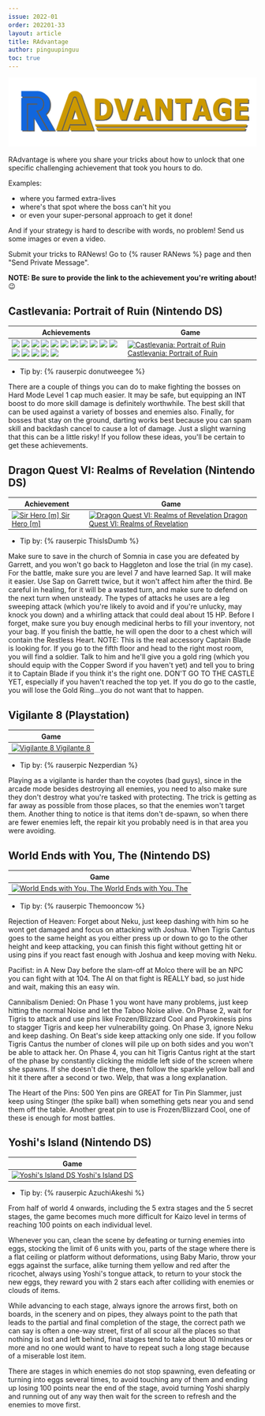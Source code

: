 ```yaml
---
issue: 2022-01
order: 202201-33
layout: article
title: RAdvantage
author: pinguupinguu
toc: true
---
```


![](../../img/radvantage.png)

RAdvantage is where you share your tricks about how to unlock that one specific challenging achievement that took you hours to do.

Examples:

- where you farmed extra-lives
- where's that spot where the boss can't hit you
- or even your super-personal approach to get it done!

And if your strategy is hard to describe with words, no problem! Send us some images or even a video.

Submit your tricks to RANews! Go to {% rauser RANews %} page and then "Send Private Message".

**NOTE: Be sure to provide the link to the achievement you're writing about!** :wink:

## Castlevania: Portrait of Ruin (Nintendo DS)

| Achievements                                                                                                                                                                                                                                                                                                                                                                                                                                                                                                                                                                                                                                                                                                                                                                                                                                                                                                                                                                                                                                                                                                                                                                                                                                                                                                                                                                                                                                                                                                                                                                                                                                                                                                                                                                                                                                                                                                                                                                                                                                                                                                                                                                                    | Game                                                                                                                                                                                                                                                                    |
| ----------------------------------------------------------------------------------------------------------------------------------------------------------------------------------------------------------------------------------------------------------------------------------------------------------------------------------------------------------------------------------------------------------------------------------------------------------------------------------------------------------------------------------------------------------------------------------------------------------------------------------------------------------------------------------------------------------------------------------------------------------------------------------------------------------------------------------------------------------------------------------------------------------------------------------------------------------------------------------------------------------------------------------------------------------------------------------------------------------------------------------------------------------------------------------------------------------------------------------------------------------------------------------------------------------------------------------------------------------------------------------------------------------------------------------------------------------------------------------------------------------------------------------------------------------------------------------------------------------------------------------------------------------------------------------------------------------------------------------------------------------------------------------------------------------------------------------------------------------------------------------------------------------------------------------------------------------------------------------------------------------------------------------------------------------------------------------------------------------------------------------------------------------------------------------------------- | ----------------------------------------------------------------------------------------------------------------------------------------------------------------------------------------------------------------------------------------------------------------------- |
| [![](https://s3-eu-west-1.amazonaws.com/i.retroachievements.org/Badge/104145.png)](https://retroachievements.org/achievement/94281) [![](https://s3-eu-west-1.amazonaws.com/i.retroachievements.org/Badge/103757.png)](https://retroachievements.org/achievement/94285) [![](https://s3-eu-west-1.amazonaws.com/i.retroachievements.org/Badge/103763.png)](https://retroachievements.org/achievement/94282) [![](https://s3-eu-west-1.amazonaws.com/i.retroachievements.org/Badge/103758.png)](https://retroachievements.org/achievement/94287) [![](https://s3-eu-west-1.amazonaws.com/i.retroachievements.org/Badge/103765.png)](https://retroachievements.org/achievement/94286) [![](https://s3-eu-west-1.amazonaws.com/i.retroachievements.org/Badge/103764.png)](https://retroachievements.org/achievement/94284) [![](https://s3-eu-west-1.amazonaws.com/i.retroachievements.org/Badge/103760.png)](https://retroachievements.org/achievement/94292) [![](https://s3-eu-west-1.amazonaws.com/i.retroachievements.org/Badge/103761.png)](https://retroachievements.org/achievement/94293) [![](https://s3-eu-west-1.amazonaws.com/i.retroachievements.org/Badge/103762.png)](https://retroachievements.org/achievement/94294) [![](https://s3-eu-west-1.amazonaws.com/i.retroachievements.org/Badge/103766.png)](https://retroachievements.org/achievement/94288) [![](https://s3-eu-west-1.amazonaws.com/i.retroachievements.org/Badge/103767.png)](https://retroachievements.org/achievement/94289) [![](https://s3-eu-west-1.amazonaws.com/i.retroachievements.org/Badge/103759.png)](https://retroachievements.org/achievement/94290) [![](https://s3-eu-west-1.amazonaws.com/i.retroachievements.org/Badge/103768.png)](https://retroachievements.org/achievement/94291) [![](https://s3-eu-west-1.amazonaws.com/i.retroachievements.org/Badge/103756.png)](https://retroachievements.org/achievement/94283) [![](https://s3-eu-west-1.amazonaws.com/i.retroachievements.org/Badge/103788.png)](https://retroachievements.org/achievement/94317) [![](https://s3-eu-west-1.amazonaws.com/i.retroachievements.org/Badge/103789.png)](https://retroachievements.org/achievement/94318) | <a class="gameicon-link" href="https://retroachievements.org/game/9407" target="_blank" rel="noopener"> <img class="gameicon" src="https://retroachievements.org/Images/035831.png" alt="Castlevania: Portrait of Ruin"> <span>Castlevania: Portrait of Ruin</span></a> |

- Tip by: {% rauserpic donutweegee %}

There are a couple of things you can do to make fighting the bosses on Hard Mode Level 1 cap much easier. It may be safe, but equipping an INT boost to do more skill damage is definitely worthwhile. The best skill that can be used against a variety of bosses and enemies also. Finally, for bosses that stay on the ground, darting works best because you can spam skill and backdash cancel to cause a lot of damage. Just a slight warning that this can be a little risky! If you follow these ideas, you'll be certain to get these achievements.

## Dragon Quest VI: Realms of Revelation (Nintendo DS)

| Achievement                                                                                                                                                                                                                                                                | Game                                                                                                                                                                                                                                                                                    |
| -------------------------------------------------------------------------------------------------------------------------------------------------------------------------------------------------------------------------------------------------------------------------- | --------------------------------------------------------------------------------------------------------------------------------------------------------------------------------------------------------------------------------------------------------------------------------------- |
| <a class="gameicon-link" href="https://retroachievements.org/achievement/181691" target="_blank" rel="noopener"> <img class="gameicon" src="https://s3-eu-west-1.amazonaws.com/i.retroachievements.org/Badge/202155.png" alt="Sir Hero [m]"> <span>Sir Hero [m]</span></a> | <a class="gameicon-link" href="https://retroachievements.org/game/9823" target="_blank" rel="noopener"> <img class="gameicon" src="https://retroachievements.org/Images/038656.png" alt="Dragon Quest VI: Realms of Revelation"> <span>Dragon Quest VI: Realms of Revelation</span></a> |

- Tip by: {% rauserpic ThisIsDumb %}

Make sure to save in the church of Somnia in case you are defeated by Garrett, and you won't go back to Haggleton and lose the trial (in my case). For the battle, make sure you are level 7 and have learned Sap. It will make it easier. Use Sap on Garrett twice, but it won't affect him after the third. Be careful in healing, for it will be a wasted turn, and make sure to defend on the next turn when unsteady. The types of attacks he uses are a leg sweeping attack (which you're likely to avoid and if you're unlucky, may knock you down) and a whirling attack that could deal about 15 HP. Before I forget, make sure you buy enough medicinal herbs to fill your inventory, not your bag. If you finish the battle, he will open the door to a chest which will contain the Restless Heart. NOTE: This is the real accessory Captain Blade is looking for. If you go to the fifth floor and head to the right most room, you will find a soldier. Talk to him and he'll give you a gold ring (which you should equip with the Copper Sword if you haven't yet) and tell you to bring it to Captain Blade if you think it's the right one. DON'T GO TO THE CASTLE YET, especially if you haven't reached the top yet. If you do go to the castle, you will lose the Gold Ring...you do not want that to happen. 

## Vigilante 8 (Playstation)

| Game                                                                                                                                                                                                                                 |
| ------------------------------------------------------------------------------------------------------------------------------------------------------------------------------------------------------------------------------------ |
| <a class="gameicon-link" href="https://retroachievements.org/game/11370" target="_blank" rel="noopener"> <img class="gameicon" src="https://retroachievements.org/Images/029399.png" alt="Vigilante 8"> <span>Vigilante 8</span></a> |

- Tip by: {% rauserpic Nezperdian %}

Playing as a vigilante is harder than the coyotes (bad guys), since in the arcade mode besides destroying all enemies, you need to also make sure they don't destroy what you're tasked with protecting. The trick is getting as far away as possible from those places, so that the enemies won't target them. Another thing to notice is that items don't de-spawn, so when there are fewer enemies left, the repair kit you probably need is in that area you were avoiding.

## World Ends with You, The (Nintendo DS)

| Game                                                                                                                                                                                                                                                          |
| ------------------------------------------------------------------------------------------------------------------------------------------------------------------------------------------------------------------------------------------------------------- |
| <a class="gameicon-link" href="https://retroachievements.org/game/4887" target="_blank" rel="noopener"> <img class="gameicon" src="https://retroachievements.org/Images/047783.png" alt="World Ends with You, The"> <span>World Ends with You, The</span></a> |

- Tip by: {% rauserpic Themooncow %}

Rejection of Heaven: Forget about Neku, just keep dashing with him so he wont get damaged and focus on attacking with Joshua. When Tigris Cantus goes to the same height as you either press up or down to go to the other height and keep attacking, you can finish this fight without getting hit or using pins if you react fast enough with Joshua and keep moving with Neku.

Pacifist: in A New Day before the slam-off at Molco there will be an NPC you can fight with at 104. The AI on that fight is REALLY bad, so just hide and wait, making this an easy win.

Cannibalism Denied: On Phase 1 you wont have many problems, just keep hitting the normal Noise and let the Taboo Noise alive. On Phase 2, wait for Tigris to attack and use pins like Frozen/Blizzard Cool and Pyrokinesis pins to stagger Tigris and keep her vulnerability going. On Phase 3, ignore Neku and keep dashing. On Beat's side keep attacking only one side. If you follow Tigris Cantus the number of clones will pile up on both sides and you won't be able to attack her. On Phase 4, you can hit Tigris Cantus right at the start of the phase by constantly clicking the middle left side of the screen where she spawns. If she doesn't die there, then follow the sparkle yellow ball and hit it there after a second or two. Welp, that was a long explanation.

The Heart of the Pins: 500 Yen pins are GREAT for Tin Pin Slammer, just keep using Stinger (the spike ball) when something gets near you and send them off the table. Another great pin to use is Frozen/Blizzard Cool, one of these is enough for most battles.

## Yoshi's Island (Nintendo DS)

| Game                                                                                                                                                                                                                                             |
| ------------------------------------------------------------------------------------------------------------------------------------------------------------------------------------------------------------------------------------------------ |
| <a class="gameicon-link" href="https://retroachievements.org/game/14786" target="_blank" rel="noopener"> <img class="gameicon" src="https://retroachievements.org/Images/035024.png" alt="Yoshi's Island DS"> <span>Yoshi's Island DS</span></a> |

- Tip by: {% rauserpic AzuchiAkeshi %}

From half of world 4 onwards, including the 5 extra stages and the 5 secret stages, the game becomes much more difficult for Kaizo level in terms of reaching 100 points on each individual level.

Whenever you can, clean the scene by defeating or turning enemies into eggs, stocking the limit of 6 units with you, parts of the stage where there is a flat ceiling or platform without deformations, using Baby Mario, throw your eggs against the surface, alike turning them yellow and red after the ricochet, always using Yoshi's tongue attack, to return to your stock the new eggs, they reward you with 2 stars each after colliding with enemies or clouds of items.

While advancing to each stage, always ignore the arrows first, both on boards, in the scenery and on pipes, they always point to the path that leads to the partial and final completion of the stage, the correct path we can say is often a one-way street, first of all scour all the places so that nothing is lost and left behind, final stages tend to take about 10 minutes or more and no one would want to have to repeat such a long stage because of a miserable lost item.

There are stages in which enemies do not stop spawning, even defeating or turning into eggs several times, to avoid touching any of them and ending up losing 100 points near the end of the stage, avoid turning Yoshi sharply and running out of any way then wait for the screen to refresh and the enemies to move first.